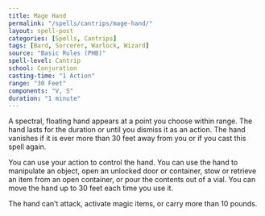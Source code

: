 ```yaml
---
title: Mage Hand
permalink: "/spells/cantrips/mage-hand/"
layout: spell-post
categories: [Spells, Cantrips]
tags: [Bard, Sorcerer, Warlock, Wizard]
source: "Basic Rules (PHB)"
spell-level: Cantrip
school: Conjuration
casting-time: "1 Action"
range: "30 Feet"
components: "V, S"
duration: "1 minute"
---
```


A spectral, floating hand appears at a point you choose within range. The hand lasts for the duration or until you dismiss it as an action. The hand vanishes if it is ever more than 30 feet away from you or if you cast this spell again.

You can use your action to control the hand. You can use the hand to manipulate an object, open an unlocked door or container, stow or retrieve an item from an open container, or pour the contents out of a vial. You can move the hand up to 30 feet each time you use it.

The hand can’t attack, activate magic items, or carry more than 10 pounds.